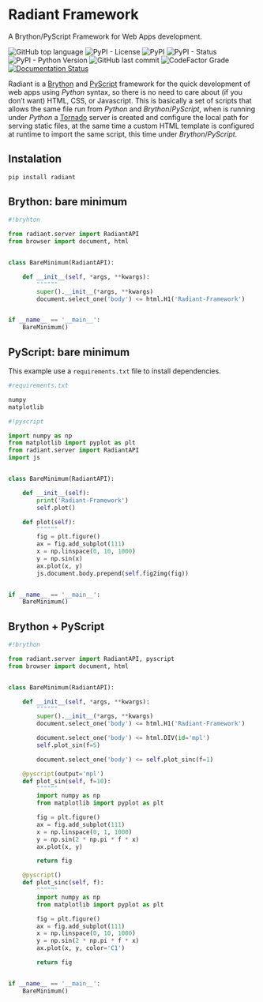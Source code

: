 # Radiant Framework

A Brython/PyScript Framework for Web Apps development.

![GitHub top language](https://img.shields.io/github/languages/top/un-gcpds/brython-radiant?)
![PyPI - License](https://img.shields.io/pypi/l/radiant?)
![PyPI](https://img.shields.io/pypi/v/radiant?)
![PyPI - Status](https://img.shields.io/pypi/status/radiant?)
![PyPI - Python Version](https://img.shields.io/pypi/pyversions/radiant?)
![GitHub last commit](https://img.shields.io/github/last-commit/un-gcpds/brython-radiant?)
![CodeFactor Grade](https://img.shields.io/codefactor/grade/github/UN-GCPDS/brython-radiant?)
[![Documentation Status](https://readthedocs.org/projects/radiant/badge/?version=latest)](https://radiant-framework.readthedocs.io/en/latest/?badge=latest)

Radiant is a [Brython](https://brython.info/) and [PyScript](https://pyscript.net/) framework for the quick development of web apps using _Python_ syntax, so there is no need to care about (if you don’t want) HTML, CSS, or Javascript. This is basically a set of scripts that allows the same file run from _Python_ and _Brython_/_PyScript_, when is running under _Python_ a [Tornado](https://www.tornadoweb.org/) server is created and configure the local path for serving static files, at the same time a custom HTML template is configured at runtime to import the same script, this time under _Brython_/_PyScript_.

## Instalation


```python
pip install radiant
```

## Brython: bare minimum


```python
#!bryhton

from radiant.server import RadiantAPI
from browser import document, html


class BareMinimum(RadiantAPI):

    def __init__(self, *args, **kwargs):
        """"""
        super().__init__(*args, **kwargs)
        document.select_one('body') <= html.H1('Radiant-Framework')


if __name__ == '__main__':
    BareMinimum()
```

## PyScript: bare minimum

This example use a ```requirements.txt``` file to install dependencies.


```python
#requirements.txt

numpy
matplotlib
```


```python
#!pyscript

import numpy as np
from matplotlib import pyplot as plt
from radiant.server import RadiantAPI
import js


class BareMinimum(RadiantAPI):

    def __init__(self):
        print('Radiant-Framework')
        self.plot()

    def plot(self):
        """"""
        fig = plt.figure()
        ax = fig.add_subplot(111)
        x = np.linspace(0, 10, 1000)
        y = np.sin(x)
        ax.plot(x, y)
        js.document.body.prepend(self.fig2img(fig))


if __name__ == '__main__':
    BareMinimum()
```

## Brython + PyScript


```python
#!brython

from radiant.server import RadiantAPI, pyscript
from browser import document, html


class BareMinimum(RadiantAPI):

    def __init__(self, *args, **kwargs):
        """"""
        super().__init__(*args, **kwargs)
        document.select_one('body') <= html.H1('Radiant-Framework')

        document.select_one('body') <= html.DIV(id='mpl')
        self.plot_sin(f=5)

        document.select_one('body') <= self.plot_sinc(f=1)

    @pyscript(output='mpl')
    def plot_sin(self, f=10):
        """"""
        import numpy as np
        from matplotlib import pyplot as plt

        fig = plt.figure()
        ax = fig.add_subplot(111)
        x = np.linspace(0, 1, 1000)
        y = np.sin(2 * np.pi * f * x)
        ax.plot(x, y)

        return fig

    @pyscript()
    def plot_sinc(self, f):
        """"""
        import numpy as np
        from matplotlib import pyplot as plt

        fig = plt.figure()
        ax = fig.add_subplot(111)
        x = np.linspace(0, 10, 1000)
        y = np.sin(2 * np.pi * f * x)
        ax.plot(x, y, color='C1')

        return fig


if __name__ == '__main__':
    BareMinimum()
```
